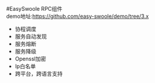 #EasySwoole RPC组件  
demo地址:https://github.com/easy-swoole/demo/tree/3.x

 - 协程调度
 - 服务自动发现
 - 服务熔断
 - 服务降级
 - Openssl加密
 - Ip白名单
 - 跨平台，跨语言支持
 
 
 